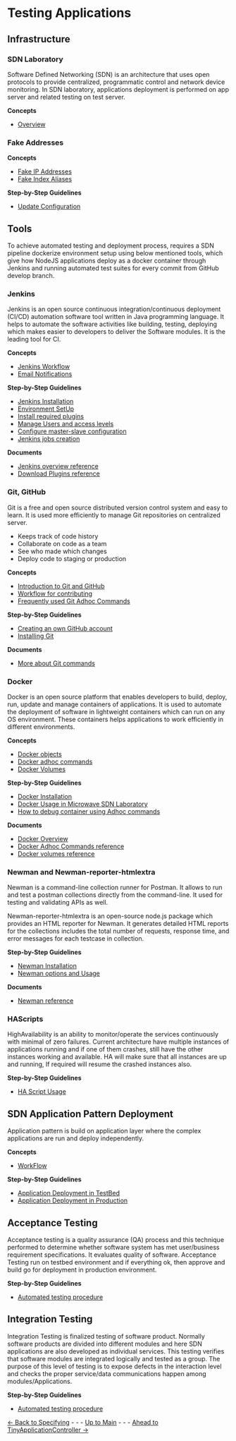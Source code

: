 # Testing Applications
## Infrastructure
### SDN Laboratory
Software Defined Networking (SDN) is an architecture that uses open protocols to provide centralized, programmatic control and network device monitoring. In SDN laboratory, applications deployment is performed on app server and related testing on test server.

**Concepts**
* [Overview](./Infrastructure/SdnLaboratory/Overview/OverviewandGeneralConcepts.md)

### Fake Addresses
**Concepts**
* [Fake IP Addresses](./Infrastructure/SdnLaboratory/FakeAddresses/IpAddresses.md)
* [Fake Index Aliases](./Infrastructure/SdnLaboratory/FakeAddresses/IndexAliases.md)

**Step-by-Step Guidelines**
* [Update Configuration](./Infrastructure/SdnLaboratory/IpAddresses/updateconfiguration.md)

## Tools
To achieve automated testing and deployment process, requires a SDN pipeline dockerize environment setup using below mentioned tools,   which give how NodeJS applications deploy as a docker container through Jenkins and running automated test suites for every commit from GitHub develop branch.
### Jenkins
Jenkins is an open source continuous integration/continuous deployment (CI/CD) automation software tool written in Java programming language. It helps to automate the software activities like building, testing, deploying which makes easier to developers to deliver the Software modules. It is the leading tool for CI.

**Concepts**
* [Jenkins Workflow](./Infrastructure/Tools/Jenkins/Jenkinsworkflow.md)
* [Email Notifications](./Infrastructure/Tools/Jenkins/EmailNotificationConfiguration.md)

**Step-by-Step Guidelines**
* [Jenkins Installation](./Infrastructure/Tools/Jenkins/JenkinsInstallation.md)
* [Environment SetUp](./Infrastructure/Tools/Jenkins/EnvironmentSetup.md)
* [Install required plugins](./Infrastructure/Tools/Jenkins/PluginInstallation.md)
* [Manage Users and access levels](./Infrastructure/Tools/Jenkins/ManageUsers.md)
* [Configure master-slave configuration](./Infrastructure/Tools/Jenkins/MasterSlaveConfiguration.md)
* [Jenkins jobs creation](./Infrastructure/Tools/Jenkins/JenkinsJobsAndSDNDeployment.md)

**Documents**
* [Jenkins overview reference](https://www.jenkins.io/doc/tutorials)
* [Download Plugins reference](https://updates.jenkins-ci.org/download/plugins/)

### Git, GitHub
Git is a free and open source distributed version control system and easy to learn. It is used more efficiently to manage Git repositories on centralized server. 
- Keeps track of code history
- Collaborate on code as a team
- See who made which changes
- Deploy code to staging or production

**Concepts**
* [Introduction to Git and GitHub](../PreparingSpecifying/Introduction2Git/Introduction2Git.md)
* [Workflow for contributing](../PreparingSpecifying/WorkflowForContributing/WorkflowForContributing.md)
* [Frequently used Git Adhoc Commands](./Infrastructure/Tools/Git/GitCommands.md)

**Step-by-Step Guidelines**
* [Creating an own GitHub account](../PreparingSpecifying/OwnGitHubAccount/OwnGitHubAccount.md)
* [Installing Git](../PreparingSpecifying/InstallingGit/InstallingGit.md)

 **Documents**
* [More about Git commands](https://docs.github.com/en/get-started/using-git/about-git ) 

### Docker
Docker is an open source platform that enables developers to build, deploy, run, update and manage containers of applications. It is used to automate the deployment of software in lightweight containers which can run on any OS environment. These containers helps applications to work efficiently in different environments.

**Concepts**
* [Docker objects](./Infrastructure/Tools/Docker/DockerIntroduction.md#docker-objects)
* [Docker adhoc commands](./Infrastructure/Tools/Docker/DockerUsefulCommands.md)
* [Docker Volumes](./Infrastructure/Tools/Docker/DockerVolumes.md)

**Step-by-Step Guidelines**
* [Docker Installation](./Infrastructure/Tools/Docker/Installation.md)
* [Docker Usage in Microwave SDN Laboratory](./Infrastructure/Tools/Docker/UtilizationInSDN.md)
* [How to debug container using Adhoc commands](./Infrastructure/Tools/Docker/DebuggingContainer.md)

**Documents**
* [Docker Overview](https://docs.docker.com/get-started/overview/ )
* [Docker Adhoc Commands reference](https://docs.docker.com/engine/reference/commandline/docker/)
* [Docker volumes reference](https://docs.docker.com/storage/volumes/)
### Newman and Newman-reporter-htmlextra
Newman is a command-line collection runner for Postman. It allows to run and test a postman collections directly from the command-line. It used for testing and validating APIs as well.

Newman-reporter-htmlextra is an open-source node.js package which provides an HTML reporter for Newman. It generates detailed HTML reports for the collections includes the total number of requests, response time, and error messages for each testcase in collection. 

**Step-by-Step Guidelines**
* [Newman Installation](./Infrastructure/Tools/Newman/Newman.md#install-newman-and-newman-reporter-htmlextra)
* [Newman options and Usage](./Infrastructure/Tools/Newman/Newman.md#basic-options-and-usage)

**Documents**
* [Newman reference](https://learning.postman.com/docs/running-collections/using-newman-cli/newman-options/)

### HAScripts
HighAvailability is an ability to monitor/operate the services continuously with minimal of zero failures. Current architecture have multiple instances of applications running and if one of them crashes, still have the other instances working and available. HA will make sure that all instances are up and running, If required will resume the crashed instances also.

**Step-by-Step Guidelines**
* [HA Script Usage](./Infrastructure/Tools/Scripts/Scripts.md)

## SDN Application Pattern Deployment
 Application pattern is build on application layer where the complex applications are run and deploy independently.

**Concepts**
* [WorkFlow](./Infrastructure/SDNApplicationPatternDeployment/WorkFlow.md)

**Step-by-Step Guidelines**
* [Application Deployment in TestBed](./Infrastructure/SDNApplicationPatternDeployment/AppDeploymentInTestBed.md)
* [Application Deployment in Production](./Infrastructure/SDNApplicationPatternDeployment/AppDeploymentInProd.md)

## Acceptance Testing
Acceptance testing is a quality assurance (QA) process and this technique performed to determine whether software system has met user/business requirement specifications. It evaluates quality of software. Acceptance Testing run on testbed environment and if everything ok, then approve and  build go for deployment in production environment.

**Step-by-Step Guidelines**
* [Automated testing procedure](./AcceptanceTesting/Overview/pipelineconfiguration.md) 


## Integration Testing
Integration Testing is finalized testing of software product. Normally software products are divided into different modules and here SDN applications are also developed as individual services. This testing verifies that  software modules are integrated logically and tested as a group. The purpose of this level of testing is to expose defects in the interaction level and checks the proper service/data communications happen among modules/Applications.

**Step-by-Step Guidelines**
* [Automated testing procedure](./IntegrationTesting/Overview/pipelineconfiguration.md)

[<- Back to Specifying](../SpecifyingApplications/SpecifyingApplications.md) - - - [Up to Main](../Main.md) - - - [Ahead to TinyApplicationController ->](../TinyApplicationController/TinyApplicationController.md)
